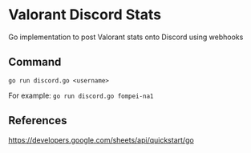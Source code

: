 # Valorant Discord Stats

Go implementation to post Valorant stats onto Discord using webhooks  

## Command

`go run discord.go <username>`  

For example: `go run discord.go fompei-na1`  

## References

https://developers.google.com/sheets/api/quickstart/go 
